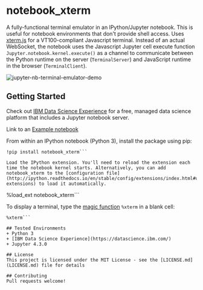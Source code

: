 # notebook_xterm
A fully-functional terminal emulator in an IPython/Jupyter notebook. This is useful for notebook environments that don't provide shell access. Uses [xterm.js](https://xtermjs.org) for a VT100-compliant Javascript terminal. Instead of an actual WebSocket, the notebook uses the Javascript Jupyter cell execute function `Jupyter.notebook.kernel.execute()` as a channel to communicate between the Python runtime on the server (`TerminalServer`) and JavaScript runtime in the browser (`TerminalClient`).

![jupyter-nb-terminal-emulator-demo](https://user-images.githubusercontent.com/1238730/32994956-04cb26da-cd3c-11e7-9f7c-527de15f654c.gif)

## Getting Started
Check out [IBM Data Science Experience](https://datascience.ibm.com/) for a free, managed data science platform that includes a Jupyter notebook server.

Link to an [Example notebook](example.ipynb)

From within an IPython notebook (Python 3), install the package using pip:
```
!pip install notebook_xterm```

Load the IPython extension. You'll need to reload the extension each time the notebook kernel starts. Alternatively, you can add notebook_xterm to the [configuration file](http://ipython.readthedocs.io/en/stable/config/extensions/index.html#using-extensions) to load it automatically.
```
%load_ext notebook_xterm```

To display a terminal, type the [magic function](http://ipython.readthedocs.io/en/stable/interactive/magics.html) `%xterm` in a blank cell:
```
%xterm```

## Tested Environments
+ Python 3
+ [IBM Data Science Experience](https://datascience.ibm.com/)
+ Jupyter 4.3.0

## License
This project is licensed under the MIT License - see the [LICENSE.md](LICENSE.md) file for details

## Contributing
Pull requests welcome!
